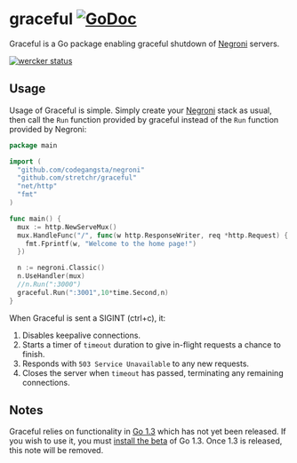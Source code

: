 graceful [![GoDoc](https://godoc.org/github.com/stretchr/graceful?status.png)](http://godoc.org/github.com/stretchr/graceful)
========

Graceful is a Go package enabling graceful shutdown of [Negroni](https://github.com/codegangsta/negroni) servers.

[![wercker status](https://app.wercker.com/status/2729ba763abf87695a17547e0f7af4a4/m "wercker status")](https://app.wercker.com/project/bykey/2729ba763abf87695a17547e0f7af4a4)

## Usage

Usage of Graceful is simple. Simply create your [Negroni](https://github.com/codegangsta/negroni) stack as usual, then call
the `Run` function provided by graceful instead of the `Run` function provided by Negroni:

```go
package main

import (
  "github.com/codegangsta/negroni"
  "github.com/stretchr/graceful"
  "net/http"
  "fmt"
)

func main() {
  mux := http.NewServeMux()
  mux.HandleFunc("/", func(w http.ResponseWriter, req *http.Request) {
    fmt.Fprintf(w, "Welcome to the home page!")
  })

  n := negroni.Classic()
  n.UseHandler(mux)
  //n.Run(":3000")
  graceful.Run(":3001",10*time.Second,n)
}
```

When Graceful is sent a SIGINT (ctrl+c), it:

1. Disables keepalive connections.
2. Starts a timer of `timeout` duration to give in-flight requests a chance to finish.
3. Responds with `503 Service Unavailable` to any new requests.
4. Closes the server when `timeout` has passed, terminating any remaining connections.

## Notes

Graceful relies on functionality in [Go 1.3](http://tip.golang.org/doc/go1.3) which has not yet been released. If you wish to use it, you
must [install the beta](https://code.google.com/p/go/wiki/Downloads) of Go 1.3. Once 1.3 is released, this note will be removed.


